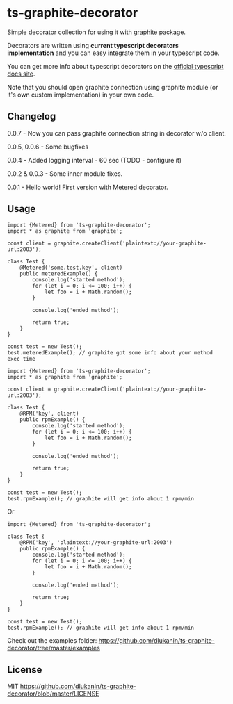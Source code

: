 # ts-graphite-decorator

Simple decorator collection for using it with [graphite](https://www.npmjs.com/package/graphite) package.

Decorators are written using **current typescript decorators implementation** and
you can easy integrate them in your typescript code.

You can get more info about typescript decorators on the [official typescript docs site](https://www.typescriptlang.org/docs/handbook/decorators.html).

Note that you should open graphite connection using graphite module (or it's own custom implementation) in your own code.

## Changelog
0.0.7 - Now you can pass graphite connection string in decorator w/o client.

0.0.5, 0.0.6 - Some bugfixes

0.0.4 - Added logging interval - 60 sec (TODO - configure it)

0.0.2 & 0.0.3 - Some inner module fixes.

0.0.1 - Hello world! First version with Metered decorator.

## Usage

```
import {Metered} from 'ts-graphite-decorator';
import * as graphite from 'graphite';

const client = graphite.createClient('plaintext://your-graphite-url:2003');

class Test {
    @Metered('some.test.key', client)
    public meteredExample() {
        console.log('started method');
        for (let i = 0; i <= 100; i++) {
            let foo = i + Math.random();
        }

        console.log('ended method');

        return true;
    }
}

const test = new Test();
test.meteredExample(); // graphite got some info about your method exec time

```

```
import {Metered} from 'ts-graphite-decorator';
import * as graphite from 'graphite';

const client = graphite.createClient('plaintext://your-graphite-url:2003');

class Test {
    @RPM('key', client)
    public rpmExample() {
        console.log('started method');
        for (let i = 0; i <= 100; i++) {
            let foo = i + Math.random();
        }

        console.log('ended method');

        return true;
    }
}

const test = new Test();
test.rpmExample(); // graphite will get info about 1 rpm/min

```

Or

```
import {Metered} from 'ts-graphite-decorator';

class Test {
    @RPM('key', 'plaintext://your-graphite-url:2003')
    public rpmExample() {
        console.log('started method');
        for (let i = 0; i <= 100; i++) {
            let foo = i + Math.random();
        }

        console.log('ended method');

        return true;
    }
}

const test = new Test();
test.rpmExample(); // graphite will get info about 1 rpm/min

```

Check out the examples folder: https://github.com/dlukanin/ts-graphite-decorator/tree/master/examples

## License

MIT https://github.com/dlukanin/ts-graphite-decorator/blob/master/LICENSE